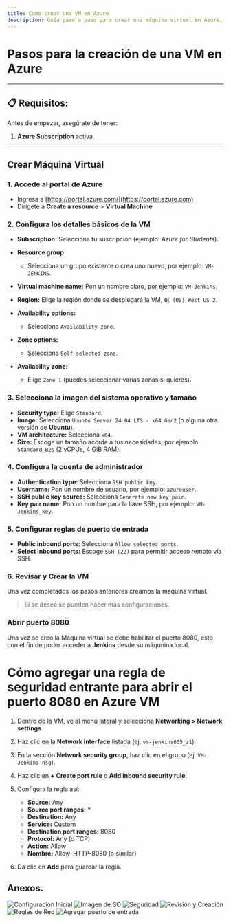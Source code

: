 ```yaml
---
title: Como crear una VM en Azure
description: Guía paso a paso para crear una máquina virtual en Azure, configurar sus detalles básicos, seleccionar el sistema operativo y abrir puertos necesarios.
---
```

# Pasos para la creación de una VM en **Azure**

---

## 📋 Requisitos:

Antes de empezar, asegúrate de tener:

1. **Azure Subscription** activa.

---

## Crear Máquina Virtual

### 1. Accede al portal de Azure

* Ingresa a [https://portal.azure.com/](https://portal.azure.com)
* Dirígete a **Create a resource** > **Virtual Machine**

### 2. Configura los detalles básicos de la VM

* **Subscription:** Selecciona tu suscripción (ejemplo: *Azure for Students*).
* **Resource group:**

  * Selecciona un grupo existente o crea uno nuevo, por ejemplo: `VM-JENKINS`.
* **Virtual machine name:** Pon un nombre claro, por ejemplo: `VM-Jenkins`.
* **Region:** Elige la región donde se desplegará la VM, ej. `(US) West US 2`.
* **Availability options:**

  * Selecciona `Availability zone`.
* **Zone options:**

  * Selecciona `Self-selected zone`.
* **Availability zone:**

  * Elige `Zone 1` (puedes seleccionar varias zonas si quieres).

### 3. Selecciona la imagen del sistema operativo y tamaño

* **Security type:** Elige `Standard`.
* **Image:** Selecciona `Ubuntu Server 24.04 LTS - x64 Gen2` (o alguna otra versión de **Ubuntu**).
* **VM architecture:** Selecciona `x64`.
* **Size:** Escoge un tamaño acorde a tus necesidades, por ejemplo `Standard_B2s` (2 vCPUs, 4 GiB RAM).

### 4. Configura la cuenta de administrador

* **Authentication type:** Selecciona `SSH public key`.
* **Username:** Pon un nombre de usuario, por ejemplo: `azureuser`.
* **SSH public key source:** Selecciona `Generate new key pair`.
* **Key pair name:** Pon un nombre para la llave SSH, por ejemplo: `VM-Jenkins_key`.

### 5. Configurar reglas de puerto de entrada

* **Public inbound ports:** Selecciona `Allow selected ports`.
* **Select inbound ports:** Escoge `SSH (22)` para permitir acceso remoto vía SSH.

### 6. Revisar y Crear la VM

Una vez completados los pasos anteriores creamos la máquina virtual.
> Si se desea se pueden hacer más configuraciones.

### Abrir puerto 8080
Una vez se creo la Máquina virtual se debe habilitar el puerto 8080, esto con el fin de poder acceder a **Jenkins** desde su máqunina local.

# Cómo agregar una regla de seguridad entrante para abrir el puerto 8080 en Azure VM

1. Dentro de la VM, ve al menú lateral y selecciona **Networking > Network settings**.
2. Haz clic en la **Network interface** listada (ej. `vm-jenkins665_z1`).
3. En la sección **Network security group**, haz clic en el grupo (ej. `VM-Jenkins-nsg`).
4. Haz clic en **+ Create port rule** o **Add inbound security rule**.
5. Configura la regla así:

   * **Source:** Any
   * **Source port ranges:** \*
   * **Destination:** Any
   * **Service:** Custom
   * **Destination port ranges:** 8080
   * **Protocol:** Any (o TCP)
   * **Action:** Allow
   * **Nombre:** Allow-HTTP-8080 (o similar)
6. Da clic en **Add** para guardar la regla.


## Anexos.

![Configuración Inicial](https://github.com/user-attachments/assets/d431ab78-34cf-4650-95e9-99111aaa1529)
![Imagen de SO](https://github.com/user-attachments/assets/d4c00f96-dfaf-49f9-b26b-26b9deaaf583)
![Seguridad](https://github.com/user-attachments/assets/f48f674d-327c-40fd-a7c1-603ac53a55c2)
![Revisión y Creación](https://github.com/user-attachments/assets/625d415b-cc38-474c-b9d4-6e42721dfa8a)
![Reglas de Red](https://github.com/user-attachments/assets/238b1e3a-615e-4f43-b653-3c820b46335b)
![Agregar puerto de entrada](https://github.com/user-attachments/assets/11a145e5-3903-4386-b6f2-03895dc0a1f1)






